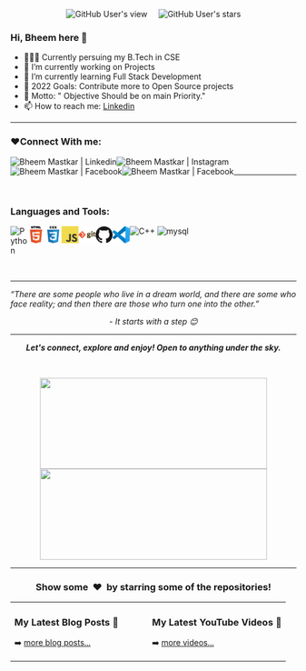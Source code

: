 <p align="center">
  <img alt="GitHub User's view" src="https://komarev.com/ghpvc/?username=bheem2510">&nbsp;&nbsp;&nbsp;&nbsp;
  <img alt="GitHub User's stars" src="https://img.shields.io/github/stars/bheem2510?color=yellow&label=%20Stars%20">
</p>

### Hi, Bheem here 👋 
- 👨🏻‍🎓 Currently persuing my B.Tech in CSE
- 🔭 I’m currently working on Projects
- 🌱 I’m currently learning Full Stack Development
- 🥅 2022 Goals: Contribute more to Open Source projects
- 🤺 Motto:  " Objective Should be on main Priority." 
- 📫 How to reach me: <a href="https://www.linkedin.com/in/bheem-mastkar-4510371ba">Linkedin</a>



---
### ❤️Connect With me:
  
  <a href="https://www.linkedin.com/in/bheem-mastkar-4510371ba" target="_blank">
  <img align="left" alt="Bheem Mastkar | Linkedin" src="https://img.shields.io/badge/LinkedIn-0077B5?style=for-the-badge&logo=linkedin&logoColor=white"/>
  
  <a href="https://www.instagram.com/_real_bheem/" target="_blank">
   <img align="left" alt="Bheem Mastkar | Instagram" src="https://img.shields.io/badge/Instagram-E4405F?style=for-the-badge&logo=instagram&logoColor=white"/>
  </a>
  
  <a href="https://www.facebook.com/bheem.mastkar/" target="_blank">
   <img align="left" alt="Bheem Mastkar | Facebook" src="https://img.shields.io/badge/Facebook-1877F2?style=for-the-badge&logo=facebook&logoColor=white"/>
  </a>
  
  <a href="https://gmail.com" target="_blank">
   <img align="left" alt="Bheem Mastkar | Facebook" src="https://img.shields.io/badge/Gmail-D14836?style=for-the-badge&logo=gmail&logoColor=white"/>
  </a>
  </br>
  
  ---
  
  

</br>

  


<!-- icons without padding -->

[1.2]: http://i.imgur.com/wWzX9uB.png (twitter icon without padding)
[2.2]: http://i.imgur.com/fep1WsG.png (facebook icon without padding)
[3.2]: http://i.imgur.com/VlgBKQ9.png (google plus icon without padding)
[4.2]: http://i.imgur.com/jDRp47c.png (tumblr icon without padding)
[5.2]: http://i.imgur.com/Vvy3Kru.png (dribbble icon without padding)
[6.2]: http://i.imgur.com/9I6NRUm.png (github icon without padding)


<!-- links to your social media accounts -->

  
  
   ### Languages and Tools:

<img align="left" alt="Python" width="30px" src="https://i.imgur.com/gnK58k4.png">
<img align="left" alt="HTML5" width="30px" src="https://raw.githubusercontent.com/github/explore/80688e429a7d4ef2fca1e82350fe8e3517d3494d/topics/html/html.png" />
<img align="left" alt="CSS3" width="30px" src="https://raw.githubusercontent.com/github/explore/80688e429a7d4ef2fca1e82350fe8e3517d3494d/topics/css/css.png" />
<img align="left" alt="JavaScript" width="30px" src="https://raw.githubusercontent.com/github/explore/80688e429a7d4ef2fca1e82350fe8e3517d3494d/topics/javascript/javascript.png" />
<img align="left" alt="Git" width="30px" src="https://raw.githubusercontent.com/github/explore/80688e429a7d4ef2fca1e82350fe8e3517d3494d/topics/git/git.png" />
<img align="left" alt="GitHub" width="30px" src="https://raw.githubusercontent.com/github/explore/78df643247d429f6cc873026c0622819ad797942/topics/github/github.png" />

<img align="left" alt="Visual Studio Code" width="30px" src="https://raw.githubusercontent.com/github/explore/80688e429a7d4ef2fca1e82350fe8e3517d3494d/topics/visual-studio-code/visual-studio-code.png" />

<p align="left">
<img src="https://i.pinimg.com/originals/99/f8/87/99f887833c475448723d3c9ac16c179b.png" alt="C++" width="40" height="40"/>  
<img src="https://i.pinimg.com/originals/50/f1/58/50f1582a95bdac10f1c3fa295c8b947b.png" alt="mysql" width="40" height="40"/>
</p>
<br/>
<br/><br/>
 
 ---
<p align = "">
<I>“There are some people who live in a dream world, and there are some who face reality; and then there are those who turn one into the other.”</I> 
  <p align = "center"><I> - It starts with a step 😊 </I><p>
</p>

---
 

<p align = "center">
  <I><B>Let's connect, explore and enjoy! Open to anything under the sky.</B></I>
</p>

<br>

<p align = "center">
<img align="center" height="160" width="400" src="https://github-readme-stats.vercel.app/api?username=bheem2510&theme=nightowl&show_icons=true" />
<img align="center" height="160" width="400" src="https://github-readme-stats.vercel.app/api/top-langs/?username=bheem2510&layout=compact" />
</p>

---

[youtube]: https://youtube.com/
[Hashnode]: https://hashnode.com/@bheem2510
[gmail]: https://gmail.com
[linkedin]: https://www.linkedin.com/in/bheem-mastkar-4510371ba
[Medium]: https://medium.com/@bheem2510
[Facebook]: https://www.facebook.com/bheem.mastkar
<h3 align="center">Show some &nbsp;❤️&nbsp; by starring some of the repositories!</h3>

<table><tr><td valign="top" width="50%">

### My Latest Blog Posts 🌱
<!-- BLOG-POST-LIST:START -->
<!-- - [Beginner's guide to Hacktoberfest 2021](https://ayushirawat.com/beginners-guide-to-hacktoberfest-2021) -->
<!-- BLOG-POST-LIST:END -->
➡️ [more blog posts...](https://hashnode.com/@bheem2510/)
</td>
<td valign="top" width="50%">

### My Latest YouTube Videos 🌱
<!-- YOUTUBE:START -->
<!-- - [Beginner's guide to Hacktoberfest 2021 ](https://www.youtube.com/watch?v=xBPFzXa9Fio) -->

<!-- YOUTUBE:END -->
➡️ [more videos...](https://www.youtube.com/)
</td>

